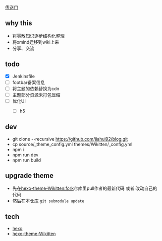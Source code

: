 
[传送门](https://guangjun.club)

## why this
* 将零散知识逐步结构化整理
* 将xmind迁移到wiki上来
* 分享、交流


## todo
* [x] Jenkinsfile
* [ ] footbar备案信息
* [ ] 将主题的依赖替换为cdn
* [ ] 主题部分资源未打包压缩
* [ ] 优化UI
  * [ ] h5


## dev
* git clone --recursive https://github.com/jiahui92/blog.git
* cp source/_theme_config.yml themes/Wikitten/_config.yml
* npm i
* npm run dev
* npm run build

## upgrade theme
* 先在[hexo-theme-Wikitten:fork](https://github.com/jiahui92/hexo-theme-Wikitten)仓库里pull作者的最新代码 或者 改动自己的代码
* 然后在本仓库 `git submodule update`


## tech
* [hexo](https://hexo.io/)
* [hexo-theme-Wikitten](https://github.com/zthxxx/hexo-theme-Wikitten)

